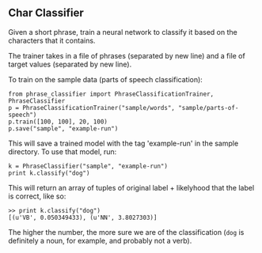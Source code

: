 Char Classifier
---------

Given a short phrase, train a neural network to classify it based on the characters that it contains.

The trainer takes in a file of phrases (separated by new line) and a file of target values (separated by new line).

To train on the sample data (parts of speech classification):

```
from phrase_classifier import PhraseClassificationTrainer, PhraseClassifier
p = PhraseClassificationTrainer("sample/words", "sample/parts-of-speech")
p.train([100, 100], 20, 100)
p.save("sample", "example-run")
```

This will save a trained model with the tag 'example-run' in the sample directory. To use that model, run:

```
k = PhraseClassifier("sample", "example-run")
print k.classify("dog")
```

This will return an array of tuples of original label + likelyhood that the label is correct, like so:

```
>> print k.classify("dog")
[(u'VB', 0.050349433), (u'NN', 3.8027303)]
```

The higher the number, the more sure we are of the classification (`dog` is definitely a noun, for example, and probably not a verb). 
